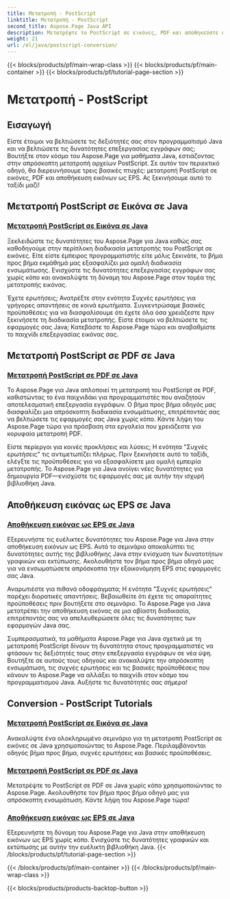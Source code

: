 ```yaml
---
title: Μετατροπή - PostScript
linktitle: Μετατροπή - PostScript
second_title: Aspose.Page Java API
description: Μετατρέψτε το PostScript σε εικόνες, PDF και αποθηκεύστε εικόνες ως EPS σε Java με τα μαθήματα Aspose.Page. Οδηγοί βήμα προς βήμα, συχνές ερωτήσεις και προϋποθέσεις για απρόσκοπτη ενσωμάτωση.
weight: 21
url: /el/java/postscript-conversion/
---
```


{{< blocks/products/pf/main-wrap-class >}}
{{< blocks/products/pf/main-container >}}
{{< blocks/products/pf/tutorial-page-section >}}

# Μετατροπή - PostScript

## Εισαγωγή

Είστε έτοιμοι να βελτιώσετε τις δεξιότητές σας στον προγραμματισμό Java και να βελτιώσετε τις δυνατότητες επεξεργασίας εγγράφων σας; Βουτήξτε στον κόσμο του Aspose.Page για μαθήματα Java, εστιάζοντας στην απρόσκοπτη μετατροπή αρχείων PostScript. Σε αυτόν τον περιεκτικό οδηγό, θα διερευνήσουμε τρεις βασικές πτυχές: μετατροπή PostScript σε εικόνες, PDF και αποθήκευση εικόνων ως EPS. Ας ξεκινήσουμε αυτό το ταξίδι μαζί!

## Μετατροπή PostScript σε Εικόνα σε Java

### [Μετατροπή PostScript σε Εικόνα σε Java](./to-image/)

Ξεκλειδώστε τις δυνατότητες του Aspose.Page για Java καθώς σας καθοδηγούμε στην περίπλοκη διαδικασία μετατροπής του PostScript σε εικόνες. Είτε είστε έμπειρος προγραμματιστής είτε μόλις ξεκινάτε, το βήμα προς βήμα εκμάθημά μας εξασφαλίζει μια ομαλή διαδικασία ενσωμάτωσης. Ενισχύστε τις δυνατότητες επεξεργασίας εγγράφων σας χωρίς κόπο και ανακαλύψτε τη δύναμη του Aspose.Page στον τομέα της μετατροπής εικόνας.

Έχετε ερωτήσεις; Ανατρέξτε στην ενότητα Συχνές ερωτήσεις για γρήγορες απαντήσεις σε κοινά ερωτήματα. Συγκεντρώσαμε βασικές προϋποθέσεις για να διασφαλίσουμε ότι έχετε όλα όσα χρειάζεστε πριν ξεκινήσετε τη διαδικασία μετατροπής. Είστε έτοιμοι να βελτιώσετε τις εφαρμογές σας Java; Κατεβάστε το Aspose.Page τώρα και αναβαθμίστε το παιχνίδι επεξεργασίας εικόνας σας.

## Μετατροπή PostScript σε PDF σε Java

### [Μετατροπή PostScript σε PDF σε Java](./to-pdf/)

Το Aspose.Page για Java απλοποιεί τη μετατροπή του PostScript σε PDF, καθιστώντας το ένα παιχνιδάκι για προγραμματιστές που αναζητούν αποτελεσματική επεξεργασία εγγράφων. Ο βήμα προς βήμα οδηγός μας διασφαλίζει μια απρόσκοπτη διαδικασία ενσωμάτωσης, επιτρέποντάς σας να βελτιώσετε τις εφαρμογές σας Java χωρίς κόπο. Κάντε λήψη του Aspose.Page τώρα για πρόσβαση στα εργαλεία που χρειάζεστε για κορυφαία μετατροπή PDF.

Είστε περίεργοι για κοινές προκλήσεις και λύσεις; Η ενότητα "Συχνές ερωτήσεις" τις αντιμετωπίζει πλήρως. Πριν ξεκινήσετε αυτό το ταξίδι, ελέγξτε τις προϋποθέσεις για να εξασφαλίσετε μια ομαλή εμπειρία μετατροπής. Το Aspose.Page για Java ανοίγει νέες δυνατότητες για δημιουργία PDF—ενισχύστε τις εφαρμογές σας με αυτήν την ισχυρή βιβλιοθήκη Java.

## Αποθήκευση εικόνας ως EPS σε Java

### [Αποθήκευση εικόνας ως EPS σε Java](./save-image-as-eps/)

Εξερευνήστε τις ευέλικτες δυνατότητες του Aspose.Page για Java στην αποθήκευση εικόνων ως EPS. Αυτό το σεμινάριο αποκαλύπτει τις δυνατότητες αυτής της βιβλιοθήκης Java στην ενίσχυση των δυνατοτήτων γραφικών και εκτύπωσης. Ακολουθήστε τον βήμα προς βήμα οδηγό μας για να ενσωματώσετε απρόσκοπτα την εξοικονόμηση EPS στις εφαρμογές σας Java.

Αναρωτιέστε για πιθανά οδοφράγματα; Η ενότητα "Συχνές ερωτήσεις" παρέχει διορατικές απαντήσεις. Βεβαιωθείτε ότι έχετε τις απαραίτητες προϋποθέσεις πριν βουτήξετε στο σεμινάριο. Το Aspose.Page για Java μετατρέπει την αποθήκευση εικόνας σε μια αβίαστη διαδικασία, επιτρέποντάς σας να απελευθερώσετε όλες τις δυνατότητες των εφαρμογών Java σας.

Συμπερασματικά, τα μαθήματα Aspose.Page για Java σχετικά με τη μετατροπή PostScript δίνουν τη δυνατότητα στους προγραμματιστές να φτάσουν τις δεξιότητές τους στην επεξεργασία εγγράφων σε νέα ύψη. Βουτήξτε σε αυτούς τους οδηγούς και ανακαλύψτε την απρόσκοπτη ενσωμάτωση, τις συχνές ερωτήσεις και τις βασικές προϋποθέσεις που κάνουν το Aspose.Page να αλλάξει το παιχνίδι στον κόσμο του προγραμματισμού Java. Αυξήστε τις δυνατότητές σας σήμερα!
## Conversion - PostScript Tutorials
### [Μετατροπή PostScript σε Εικόνα σε Java](./to-image/)
Ανακαλύψτε ένα ολοκληρωμένο σεμινάριο για τη μετατροπή PostScript σε εικόνες σε Java χρησιμοποιώντας το Aspose.Page. Περιλαμβάνονται οδηγός βήμα προς βήμα, συχνές ερωτήσεις και βασικές προϋποθέσεις.
### [Μετατροπή PostScript σε PDF σε Java](./to-pdf/)
Μετατρέψτε το PostScript σε PDF σε Java χωρίς κόπο χρησιμοποιώντας το Aspose.Page. Ακολουθήστε τον βήμα προς βήμα οδηγό μας για απρόσκοπτη ενσωμάτωση. Κάντε λήψη του Aspose.Page τώρα!
### [Αποθήκευση εικόνας ως EPS σε Java](./save-image-as-eps/)
Εξερευνήστε τη δύναμη του Aspose.Page για Java στην αποθήκευση εικόνων ως EPS χωρίς κόπο. Ενισχύστε τις δυνατότητες γραφικών και εκτύπωσης με αυτήν την ευέλικτη βιβλιοθήκη Java.
{{< /blocks/products/pf/tutorial-page-section >}}

{{< /blocks/products/pf/main-container >}}
{{< /blocks/products/pf/main-wrap-class >}}

{{< blocks/products/products-backtop-button >}}
